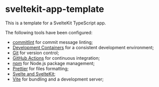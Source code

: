 # sveltekit-app-template

This is a template for a SvelteKit TypeScript app.

The following tools have been configured:

- [commitlint](https://commitlint.js.org) for commit message linting;
- [Development Containers](https://containers.dev) for a consistent development environment;
- [Git](https://git-scm.com/) for version control;
- [GitHub Actions](https://github.com/features/actions) for continuous integration;
- [npm](https://www.npmjs.com) for Node.js package management;
- [Prettier](https://prettier.io) for files formatting;
- [Svelte and SvelteKit](https://svelte.dev);
- [Vite](https://vite.dev) for bundling and a development server;
